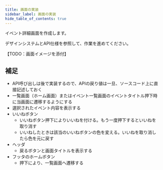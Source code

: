 ```yaml
---
title: 画面の実装
sidebar_label: 画面の実装
hide_table_of_contents: true
---
```


イベント詳細画面を作成します。

デザインシステムとAPI仕様を参照して、作業を進めてください。

【TODO：画面イメージを添付】

## 補足
- API呼び出しは後で実装するので、APIの戻り値は一旦、ソースコード上に直接記述しておく
- 一覧画面（ホーム画面）またはイベント一覧画面のイベントタイトル押下時に当画面に遷移するようにする
- 選択されたイベント内容を表示する
- いいねボタン
  - いいねボタン押下によりいいねを付ける。もう一度押下するといいねを取り消す
  - いいねしたときは該当のいいねボタンの色を変える。いいねを取り消したら色を元に戻す
- ヘッダ
  - 戻るボタンと画面タイトルを表示する
- フッタのホームボタン
  - 押下により、一覧画面へ遷移する
